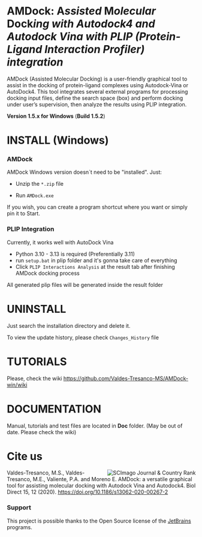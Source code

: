 # AMDock: **A***ssisted* **M***olecular* **Dock***ing with Autodock4 and Autodock Vina with PLIP (Protein-Ligand Interaction Profiler) integration*
AMDock (Assisted Molecular Docking) is a user-friendly graphical tool to assist in the docking of protein-ligand 
complexes using Autodock-Vina or AutoDock4. This tool integrates several external programs for processing docking input 
files, define the search space (box) and perform docking under user’s supervision, then analyze the results using PLIP integration.

**Version 1.5.x for Windows** (**Build 1.5.2**)

# INSTALL (Windows)

### AMDock

AMDock Windows version doesn´t need to be "installed". Just:

- Unzip the `*.zip` file

- Run `AMDock.exe`

If you wish, you can create a program shortcut where you want or simply pin it to Start.

### PLIP Integration

Currently, it works well with AutoDock Vina


- Python 3.10 - 3.13 is required (Preferentially 3.11)
- run `setup.bat` in plip folder and it's gonna take care of everything
- Click `PLIP Interactions Analysis` at the result tab after finishing AMDock docking process

All generated plip files will be generated inside the result folder

# UNINSTALL

Just search the installation directory and delete it.

To view the update history, please check `Changes_History` file

# TUTORIALS

Please, check the wiki https://github.com/Valdes-Tresanco-MS/AMDock-win/wiki



# DOCUMENTATION

Manual, tutorials and test files are located in **Doc** folder. (May be out of date. Please check the wiki)

# Cite us

<a href="https://www.scimagojr.com/journalsearch.php?q=5800173376&amp;tip=sid&amp;exact=no" title="SCImago Journal 
&amp; Country Rank"><img border="0"  align="right" src="https://www.scimagojr.com/journal_img.php?id=5800173376" alt="SCImago Journal &amp; Country Rank"  /></a>

Valdes-Tresanco, M.S., Valdes-Tresanco, M.E., Valiente, P.A. and Moreno E. AMDock: a versatile graphical tool for
 assisting molecular docking with Autodock Vina and Autodock4. Biol Direct 15, 12 (2020). https://doi.org/10.1186/s13062-020-00267-2
 

### Support
This project is possible thanks to the Open Source license of the 
[JetBrains](https://www.jetbrains.com/?from=https://github.com/Valdes-Tresanco-MS/AMDock
) programs.
